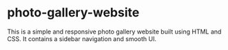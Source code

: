 # photo-gallery-website
This is a simple and responsive photo gallery website built using HTML and CSS. It contains a sidebar navigation and smooth UI.
